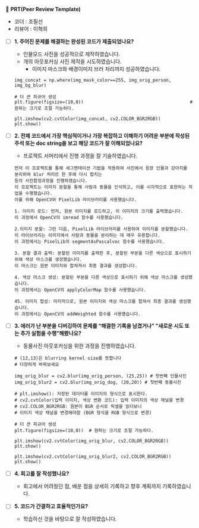🔑 **PRT(Peer Review Template)**
- 코더 : 조필선
- 리뷰어 : 이혁희
- [ ]  **1. 주어진 문제를 해결하는 완성된 코드가 제출되었나요?**
    - 인물모드 사진을 성공적으로 제작하였습니다.
    - 개의 아웃포커싱 사진 제작을 시도하였습니다.
        - 이미지 마스크와 배경이미지 브러 처리까지 성공하였습니다.
    ```
    img_concat = np.where(img_mask_color==255, img_orig_person, img_bg_blur)

    # 더 큰 피규어 생성
    plt.figure(figsize=(10,8))                                        # 원하는 크기로 조절 가능하다.

    plt.imshow(cv2.cvtColor(img_concat, cv2.COLOR_BGR2RGB))
    plt.show()
    ```
- [ ]  **2. 전체 코드에서 가장 핵심적이거나 가장 복잡하고 이해하기 어려운 부분에 작성된 
주석 또는 doc string을 보고 해당 코드가 잘 이해되었나요?**
    - 프로젝트 서머리에서 진행 과정을 잘 기술하였습니다.
    ```
    먼저 이 프로젝트를 통해 세그멘테이션 기법을 적용하여 사진에서 등장 인물과 강아지를 분리하여 blur 처리르 한 후에 다시 합치는
    등의 사진합정과정을 진행하였습니다.
    이 프로젝트는 이미지 분할을 통해 사람과 동물을 인식하고, 이를 시각적으로 표현하는 작업을 수행했습니다.   
    이를 위해 OpenCV와 PixelLib 라이브러리를 사용했습니다.

    1. 이미지 로드: 먼저, 원본 이미지를 로드하고, 이 이미지의 크기를 출력했습니다.   
    이 과정에서 OpenCV의 imread 함수를 사용했습니다.  

    2.이미지 분할: 그런 다음, PixelLib 라이브러리를 사용하여 이미지를 분할했습니다.   
    이 라이브러리는 이미지에서 사람과 동물을 분리하는 데 매우 유용합니다.   
    이 과정에서는 PixelLib의 segmentAsPascalvoc 함수를 사용했습니다.

    3. 분할 결과 출력: 분할된 이미지를 출력한 후, 분할된 부분을 다른 색상으로 표시하기 위해 색상 마스크를 생성했습니다.   
    이 마스크는 원본 이미지와 합쳐져서 최종 결과를 생성합니다.  

    4. 색상 마스크 생성: 분할된 부분을 다른 색상으로 표시하기 위해 색상 마스크를 생성했습니다.  
    이 과정에서는 OpenCV의 applyColorMap 함수를 사용했습니다.

    45. 이미지 합성: 마지막으로, 원본 이미지와 색상 마스크를 합쳐서 최종 결과를 생성했습니다.   
    이 과정에서는 OpenCV의 addWeighted 함수를 사용했습니다.
    ```
- [ ]  **3. 에러가 난 부분을 디버깅하여 문제를 “해결한 기록을 남겼거나” 
”새로운 시도 또는 추가 실험을 수행”해봤나요?**
    - 동물사진 아웃포커싱을 위한 과정을 진행하였습니다.
    ```
    # (13,13)은 blurring kernel size를 뜻합니다
    # 다양하게 바꿔보세요

    img_orig_blur = cv2.blur(img_orig_person, (25,25)) # 첫번째 인물사진
    img_orig_blur2 = cv2.blur(img_orig_dog, (20,20)) # 첫번째 동물사진

    # plt.imshow(): 저장된 데이터를 이미지의 형식으로 표시한다.
    # cv2.cvtColor(입력 이미지, 색상 변환 코드): 입력 이미지의 색상 채널을 변경
    # cv2.COLOR_BGR2RGB: 원본이 BGR 순서로 픽셀을 읽다보니
    # 이미지 색상 채널을 변경해야함 (BGR 형식을 RGB 형식으로 변경)   

    # 더 큰 피규어 생성
    plt.figure(figsize=(10,8))  # 원하는 크기로 조절 가능하다.

    plt.imshow(cv2.cvtColor(img_orig_blur, cv2.COLOR_BGR2RGB))
    plt.show()

    plt.imshow(cv2.cvtColor(img_orig_blur2, cv2.COLOR_BGR2RGB))
    plt.show()
    ```

- [ ]  **4. 회고를 잘 작성했나요?**
    - 회고에서 어려웠던 점, 배운 점을 상세히 기록하고 향후 계획까지 기록하였습니다.

- [ ]  **5. 코드가 간결하고 효율적인가요?**
    - 학습하신 것을 바탕으로 잘 작성하였습니다.